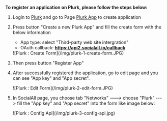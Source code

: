 __To register an application on Plurk, please follow the steps below:__

1. Login to [Plurk](http://www.plurk.com/) and go to Page [Plurk App](http://www.plurk.com/PlurkApp) to create application
2. Press button "Create a new Plurk App" and fill the create form with the below information
    * App type: select "Third-party web site intergration"
    * OAuth callback: __https://api2.socialall.io/callback__
    
    <div class="soclall-br"></div>
    ![Plurk : Create Form](/img/plurk-1-create-form.JPG)
    <div class="soclall-br"></div>
    
3. Then press button "Register App"
4. After successfully registered the application, go to edit page and you can see "App key" and "App secret".
    <div class="soclall-br"></div>
    ![Plurk : Edit Form](/img/plurk-2-edit-form.JPG)
    <div class="soclall-br"></div>
5. In SocialAll page, you choose tab "Networks" ---> choose "Plurk" ---> fill the "App key" and "App secret" into the form like image below:
    <div class="soclall-br"></div>
    ![Plurk : Config Api](/img/plurk-3-config-api.jpg)
    <div class="soclall-br"></div>